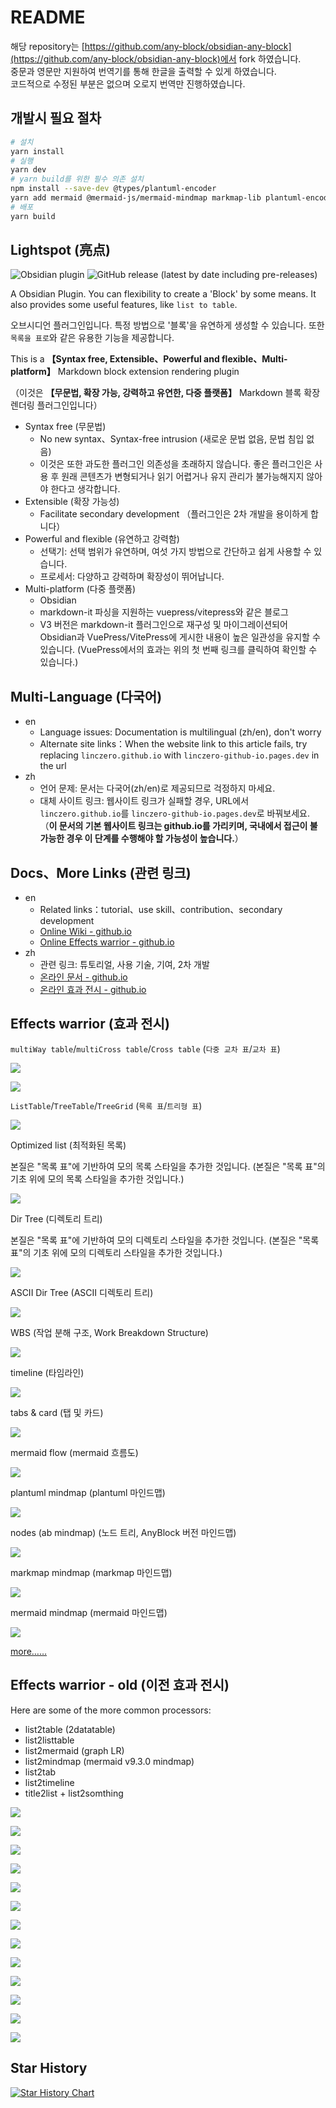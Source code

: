 # README

해당 repository는 [https://github.com/any-block/obsidian-any-block](https://github.com/any-block/obsidian-any-block)에서 fork 하였습니다.  
중문과 영문만 지원하여 번역기를 통해 한글을 출력할 수 있게 하였습니다.  
코드적으로 수정된 부분은 없으며 오로지 번역만 진행하였습니다.


## 개발시 필요 절차
```bash
# 설치
yarn install
# 실행
yarn dev
# yarn build를 위한 필수 의존 설치
npm install --save-dev @types/plantuml-encoder
yarn add mermaid @mermaid-js/mermaid-mindmap markmap-lib plantuml-encoder markmap-common --dev
# 배포
yarn build
```


## Lightspot (亮点)

![Obsidian plugin](https://img.shields.io/endpoint?url=https%3A%2F%2Fscambier.xyz%2Fobsidian-endpoints%2Fany-block.json) ![GitHub release (latest by date including pre-releases)](https://img.shields.io/github/v/release/LincZero/obsidian-any-block)

A Obsidian Plugin. You can flexibility to create a 'Block' by some means. It also provides some useful features, like `list to table`.

오브시디언 플러그인입니다. 특정 방법으로 '블록'을 유연하게 생성할 수 있습니다. 또한 `목록을 표로`와 같은 유용한 기능을 제공합니다.

This is a **【Syntax free, Extensible、Powerful and flexible、Multi-platform】** Markdown block extension rendering plugin

（이것은 **【무문법, 확장 가능, 강력하고 유연한, 다중 플랫폼】** Markdown 블록 확장 렌더링 플러그인입니다）

- Syntax free (무문법)
    - No new syntax、Syntax-free intrusion (새로운 문법 없음, 문법 침입 없음)
	- 이것은 또한 과도한 플러그인 의존성을 초래하지 않습니다. 좋은 플러그인은 사용 후 원래 콘텐츠가 변형되거나 읽기 어렵거나 유지 관리가 불가능해지지 않아야 한다고 생각합니다.
- Extensible (확장 가능성)
    - Facilitate secondary development （플러그인은 2차 개발을 용이하게 합니다）
- Powerful and flexible (유연하고 강력함)
    - 선택기: 선택 범위가 유연하며, 여섯 가지 방법으로 간단하고 쉽게 사용할 수 있습니다.
	- 프로세서: 다양하고 강력하며 확장성이 뛰어납니다.
- Multi-platform (다중 플랫폼)
    - Obsidian
	- markdown-it 파싱을 지원하는 vuepress/vitepress와 같은 블로그
	- V3 버전은 markdown-it 플러그인으로 재구성 및 마이그레이션되어 Obsidian과 VuePress/VitePress에 게시한 내용이 높은 일관성을 유지할 수 있습니다. (VuePress에서의 효과는 위의 첫 번째 링크를 클릭하여 확인할 수 있습니다.)

## Multi-Language (다국어)

- en
	- Language issues: Documentation is multilingual (zh/en), don't worry
	- Alternate site links：When the website link to this article fails, try replacing `linczero.github.io` with `linczero-github-io.pages.dev` in the url
- zh
	- 언어 문제: 문서는 다국어(zh/en)로 제공되므로 걱정하지 마세요.
	- 대체 사이트 링크: 웹사이트 링크가 실패할 경우, URL에서 `linczero.github.io`를 `linczero-github-io.pages.dev`로 바꿔보세요.
	  （**이 문서의 기본 웹사이트 링크는 github.io를 가리키며, 국내에서 접근이 불가능한 경우 이 단계를 수행해야 할 가능성이 높습니다.**）

## Docs、More Links (관련 링크)

- en
	- Related links：tutorial、use skill、contribution、secondary development
	- [Online Wiki - github.io](https://linczero.github.io/MdNote_Public/ProductDoc/AnyBlock/)
	- [Online Effects warrior - github.io](https://linczero.github.io/MdNote_Public/ProductDoc/AnyBlock/README.show.md)
- zh
	- 관련 링크: 튜토리얼, 사용 기술, 기여, 2차 개발
	- [온라인 문서 - github.io](https://linczero.github.io/MdNote_Public/ProductDoc/AnyBlock/)
	- [온라인 효과 전시 - github.io](https://linczero.github.io/MdNote_Public/ProductDoc/AnyBlock/README.show.md)

## Effects warrior (효과 전시)

`multiWay table`/`multiCross table`/`Cross table` (`다중 교차 표`/`교차 표`)

![](./docs/zh/png/Pasted%20image%2020240808202548.png)

![](./docs/zh/png/Pasted%20image%2020240808203055.png)

`ListTable`/`TreeTable`/`TreeGrid` (`목록 표`/`트리형 표`)

![](./docs/zh/png/Pasted%20image%2020240808203143.png)

Optimized list (최적화된 목록)

본질은 "목록 표"에 기반하여 모의 목록 스타일을 추가한 것입니다. (본질은 "목록 표"의 기초 위에 모의 목록 스타일을 추가한 것입니다.)

![](./docs/zh/png/listtable_likelist.png)

Dir Tree (디렉토리 트리)

본질은 "목록 표"에 기반하여 모의 디렉토리 스타일을 추가한 것입니다. (본질은 "목록 표"의 기초 위에 모의 디렉토리 스타일을 추가한 것입니다.)

![](./docs/zh/png/Pasted%20image%2020240808203216.png)

ASCII Dir Tree (ASCII 디렉토리 트리) 

![](./docs/zh/png/Pasted%20image%2020240808203232.png)

  WBS (작업 분해 구조, Work Breakdown Structure)

![](./docs/zh/png/Pasted%20image%2020240808203252.png)

timeline (타임라인)

![](./docs/zh/png/Pasted%20image%2020240808203455.png)

tabs & card (탭 및 카드)

![](./docs/zh/png/tag%20and%20card.png)

mermaid flow (mermaid 흐름도)

![](./docs/zh/png/Pasted%20image%2020240808203517.png)

plantuml mindmap (plantuml 마인드맵)

![](./docs/zh/png/Pasted%20image%2020240808203534.png)

nodes (ab mindmap) (노드 트리, AnyBlock 버전 마인드맵)

![](./docs/zh/png/list2node.png)

markmap mindmap (markmap 마인드맵)

![](./docs/zh/png/Pasted%20image%2020240808203605.png)

mermaid mindmap (mermaid 마인드맵)

![](./docs/zh/png/Pasted%20image%2020240808203621.png)

[more……](https://linczero.github.io/MdNote_Public/%E4%BA%A7%E5%93%81%E6%96%87%E6%A1%A3/AnyBlock/)

## Effects warrior - old (이전 효과 전시)

Here are some of the more common processors:
- list2table  (2datatable)
- list2listtable
- list2mermaid  (graph LR)
- list2mindmap  (mermaid v9.3.0 mindmap)
- list2tab
- list2timeline
- title2list + list2somthing

![](./docs/zh/png/list2table.png)

![](./docs/zh/png/list2tableT.png)

![](./docs/zh/png/list2lt.gif)
 
![](./docs/zh/png/list2tab.gif)
 
![](./docs/zh/png/list2mermaid.png)

![](./docs/zh/png/list2mindmap.png)

![](./docs/zh/png/titleSelector.png)

![](./docs/zh/png/addTitle.png)

![](./docs/zh/png/scroll.gif)
 
![](./docs/zh/png/overfold.png)

![](./docs/zh/png/flod.gif)

![](./docs/zh/png/heimu.gif)

![](./docs/zh/png/userProcessor.png)

## Star History

[![Star History Chart](https://api.star-history.com/svg?repos=LincZero/obsidian-any-block&type=Date)](https://star-history.com/#LincZero/obsidian-any-block&Date)
